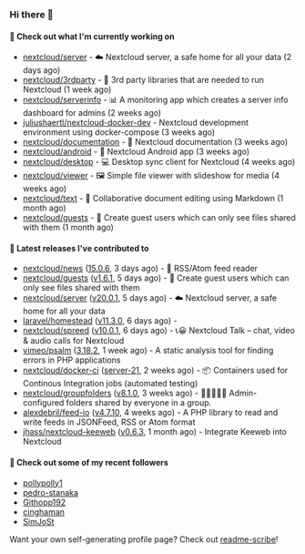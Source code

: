 ### Hi there 👋

#### 👷 Check out what I'm currently working on

- [nextcloud/server](https://github.com/nextcloud/server) - ☁️ Nextcloud server, a safe home for all your data (2 days ago)
- [nextcloud/3rdparty](https://github.com/nextcloud/3rdparty) - :battery: 3rd party libraries that are needed to run Nextcloud (1 week ago)
- [nextcloud/serverinfo](https://github.com/nextcloud/serverinfo) - 📊 A monitoring app which creates a server info dashboard for admins (2 weeks ago)
- [juliushaertl/nextcloud-docker-dev](https://github.com/juliushaertl/nextcloud-docker-dev) - Nextcloud development environment using docker-compose (3 weeks ago)
- [nextcloud/documentation](https://github.com/nextcloud/documentation) - 📘 Nextcloud documentation (3 weeks ago)
- [nextcloud/android](https://github.com/nextcloud/android) - 📱 Nextcloud Android app (3 weeks ago)
- [nextcloud/desktop](https://github.com/nextcloud/desktop) - 💻 Desktop sync client for Nextcloud (4 weeks ago)
- [nextcloud/viewer](https://github.com/nextcloud/viewer) - 🖼 Simple file viewer with slideshow for media (4 weeks ago)
- [nextcloud/text](https://github.com/nextcloud/text) - 📑 Collaborative document editing using Markdown (1 month ago)
- [nextcloud/guests](https://github.com/nextcloud/guests) - 🙈 Create guest users which can only see files shared with them (1 month ago)

#### 🔭 Latest releases I've contributed to

- [nextcloud/news](https://github.com/nextcloud/news) ([15.0.6](https://github.com/nextcloud/news/releases/tag/15.0.6), 3 days ago) - :newspaper: RSS/Atom feed reader
- [nextcloud/guests](https://github.com/nextcloud/guests) ([v1.6.1](https://github.com/nextcloud/guests/releases/tag/v1.6.1), 5 days ago) - 🙈 Create guest users which can only see files shared with them
- [nextcloud/server](https://github.com/nextcloud/server) ([v20.0.1](https://github.com/nextcloud/server/releases/tag/v20.0.1), 5 days ago) - ☁️ Nextcloud server, a safe home for all your data
- [laravel/homestead](https://github.com/laravel/homestead) ([v11.3.0](https://github.com/laravel/homestead/releases/tag/v11.3.0), 6 days ago) - 
- [nextcloud/spreed](https://github.com/nextcloud/spreed) ([v10.0.1](https://github.com/nextcloud/spreed/releases/tag/v10.0.1), 6 days ago) - 📞😀 Nextcloud Talk – chat, video &amp; audio calls for Nextcloud
- [vimeo/psalm](https://github.com/vimeo/psalm) ([3.18.2](https://github.com/vimeo/psalm/releases/tag/3.18.2), 1 week ago) - A static analysis tool for finding errors in PHP applications
- [nextcloud/docker-ci](https://github.com/nextcloud/docker-ci) ([server-21](https://github.com/nextcloud/docker-ci/releases/tag/server-21), 2 weeks ago) - :package: Containers used for Continous Integration jobs (automated testing)
- [nextcloud/groupfolders](https://github.com/nextcloud/groupfolders) ([v8.1.0](https://github.com/nextcloud/groupfolders/releases/tag/v8.1.0), 3 weeks ago) - 📁👩‍👩‍👧‍👦 Admin-configured folders shared by everyone in a group.
- [alexdebril/feed-io](https://github.com/alexdebril/feed-io) ([v4.7.10](https://github.com/alexdebril/feed-io/releases/tag/v4.7.10), 4 weeks ago) - A PHP library to read and write feeds in JSONFeed, RSS or Atom format
- [jhass/nextcloud-keeweb](https://github.com/jhass/nextcloud-keeweb) ([v0.6.3](https://github.com/jhass/nextcloud-keeweb/releases/tag/v0.6.3), 1 month ago) - Integrate Keeweb into Nextcloud

#### 👯 Check out some of my recent followers

- [pollypolly1](https://github.com/pollypolly1)
- [pedro-stanaka](https://github.com/pedro-stanaka)
- [Githopp192](https://github.com/Githopp192)
- [cinghaman](https://github.com/cinghaman)
- [SimJoSt](https://github.com/SimJoSt)

Want your own self-generating profile page? Check out [readme-scribe](https://github.com/muesli/readme-scribe)!
